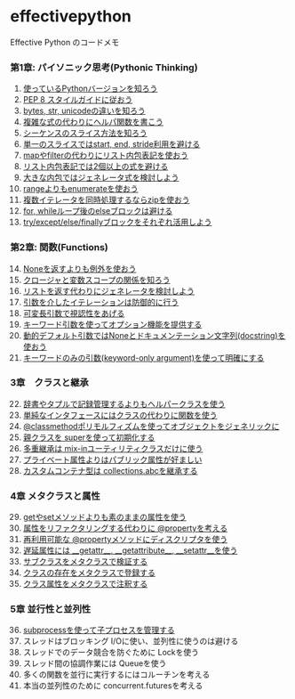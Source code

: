 # effectivepython

Effective Python のコードメモ


### 第1章: パイソニック思考(Pythonic Thinking)

1. [使っているPythonバージョンを知ろう](https://github.com/ku2ma2/effectivepython/blob/master/chapter01/sec01_version.py)
2. [PEP 8 スタイルガイドに従おう](https://github.com/ku2ma2/effectivepython/blob/master/chapter01/sec02_pep8.py)
3. [bytes, str, unicodeの違いを知ろう](https://github.com/ku2ma2/effectivepython/blob/master/chapter01/sec03_bytes_str.py)
4. [複雑な式の代わりにヘルパ関数を書こう](https://github.com/ku2ma2/effectivepython/blob/master/chapter01/sec04_helper_url.py)
5. [シーケンスのスライス方法を知ろう](https://github.com/ku2ma2/effectivepython/blob/master/chapter01/sec05_sequence_slice.py)
6. [単一のスライスではstart, end, stride利用を避ける](https://github.com/ku2ma2/effectivepython/blob/master/chapter01/sec06_slice_stride.py)
7. [mapやfilterの代わりにリスト内包表記を使おう](https://github.com/ku2ma2/effectivepython/blob/master/chapter01/sec07_list_comprehension.p)
8. [リスト内包表記では2個以上の式を避ける](https://github.com/ku2ma2/effectivepython/blob/master/chapter01/sec08_duplicate_list_comprehension.py)
9. [大きな内包ではジェネレータ式を検討しよう](https://github.com/ku2ma2/effectivepython/blob/master/chapter01/sec09_generator_expression.py)
10. [rangeよりもenumerateを使おう](https://github.com/ku2ma2/effectivepython/blob/master/chapter01/sec10_enumerate_list.py)
11. [複数イテレータを同時処理するならzipを使おう](https://github.com/ku2ma2/effectivepython/blob/master/chapter01/sec11_iterator_zip.py)
12. [for, whileループ後のelseブロックは避ける](https://github.com/ku2ma2/effectivepython/blob/master/chapter01/sec12_README.md)
13. [try/except/else/finallyブロックをそれぞれ活用しよう](https://github.com/ku2ma2/effectivepython/blob/master/chapter01/sec13_try_except_block.py)

### 第2章: 関数(Functions)

14. [Noneを返すよりも例外を使おう](https://github.com/ku2ma2/effectivepython/blob/master/chapter02/sec14_exception_is_preferable.py)
15. [クロージャと変数スコープの関係を知ろう](https://github.com/ku2ma2/effectivepython/blob/master/chapter02/sec15_sort_priority.py)
16. [リストを返す代わりにジェネレータを検討しよう](https://github.com/ku2ma2/effectivepython/blob/master/chapter02/sec16_consider_generator.py)
17. [引数を介したイテレーションは防御的に行う](https://github.com/ku2ma2/effectivepython/blob/master/chapter02/sec17_defensive_iterator.py)
18. [可変長引数で視認性をあげる](https://github.com/ku2ma2/effectivepython/blob/master/chapter02/sec18_positional_arguments.py)
19. [キーワード引数を使ってオプション機能を提供する](https://github.com/ku2ma2/effectivepython/blob/master/chapter02/sec19_keyword_arguments.py)
20. [動的デフォルト引数ではNoneとドキュメンテーション文字列(docstring)を使おう](https://github.com/ku2ma2/effectivepython/blob/master/chapter02/sec20_dynamic_arguments.py)
21. [キーワードのみの引数(keyword-only argument)を使って明確にする](https://github.com/ku2ma2/effectivepython/blob/master/chapter02/sec21_keyword_only_arguments.py)

### 3章　クラスと継承

22. [辞書やタプルで記録管理するよりもヘルパークラスを使う](https://github.com/ku2ma2/effectivepython/blob/master/chapter03/sec22_helper_class.py)
23. [単純なインタフェースにはクラスの代わりに関数を使う](https://github.com/ku2ma2/effectivepython/blob/master/chapter03/sec23_callable_class.py)
24. [@classmethodポリモルフィズムを使ってオブジェクトをジェネリックに](https://github.com/ku2ma2/effectivepython/blob/master/chapter03/sec24_classmethod_prolymorphism.py)
25. [親クラスを superを使って初期化する](https://github.com/ku2ma2/effectivepython/blob/master/chapter03/sec25_super_class.py)
26. [多重継承は mix-inユーティリティクラスだけに使う](https://github.com/ku2ma2/effectivepython/blob/master/chapter03/sec26_mixin.py)
27. [プライベート属性よりはパブリック属性が好ましい](https://github.com/ku2ma2/effectivepython/blob/master/chapter03/sec27_public.py)
28. [カスタムコンテナ型は collections.abcを継承する](https://github.com/ku2ma2/effectivepython/blob/master/chapter03/sec28_collections.py)

### 4章 メタクラスと属性

29. [getやsetメソッドよりも素のままの属性を使う](https://github.com/ku2ma2/effectivepython/blob/master/chapter04/sec29_plain_attributes.py)
30. [属性をリファクタリングする代わりに @propertyを考える](https://github.com/ku2ma2/effectivepython/blob/master/chapter04/sec30_consider_property.py)
31. [再利用可能な @propertyメソッドにディスクリプタを使う](https://github.com/ku2ma2/effectivepython/blob/master/chapter04/sec31_reusable_property.py)
32. [遅延属性には \_\_getattr\_\_, \_\_getattribute\_\_, \_\_setattr\_\_を使う](https://github.com/ku2ma2/effectivepython/blob/master/chapter04/sec32_lazy_attributes.py)
33. [サブクラスをメタクラスで検証する](https://github.com/ku2ma2/effectivepython/blob/master/chapter04/sec33_meta_class.py)
34. [クラスの存在をメタクラスで登録する](https://github.com/ku2ma2/effectivepython/blob/master/chapter04/sec34_class_existence.py)
35. [クラス属性をメタクラスで注釈する](https://github.com/ku2ma2/effectivepython/blob/master/chapter04/sec35_class_attributes.py)

### 5章 並行性と並列性

36. [subprocessを使って子プロセスを管理する](https://github.com/ku2ma2/effectivepython/blob/master/chapter05/sec36_subprocess.py)
37. スレッドはブロッキング I/Oに使い、並列性に使うのは避ける
38. スレッドでのデータ競合を防ぐために Lockを使う
39. スレッド間の協調作業には Queueを使う
40. 多くの関数を並行に実行するにはコルーチンを考える
41. 本当の並列性のために concurrent.futuresを考える 


